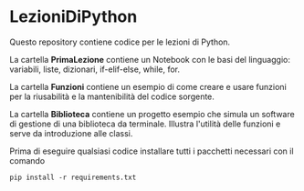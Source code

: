 # LezioniDiPython

Questo repository contiene codice per le lezioni di Python. 

La cartella **PrimaLezione** contiene un Notebook con le basi del linguaggio: variabili, liste, dizionari, if-elif-else, while, for.

La cartella **Funzioni** contiene un esempio di come creare e usare funzioni per la riusabilità e la mantenibilità del codice sorgente.

La cartella **Biblioteca** contiene un progetto esempio che simula un software di gestione di una biblioteca da terminale. Illustra l'utilità delle funzioni e serve da introduzione alle classi.

Prima di eseguire qualsiasi codice installare tutti i pacchetti necessari con il comando

`pip install -r requirements.txt`

